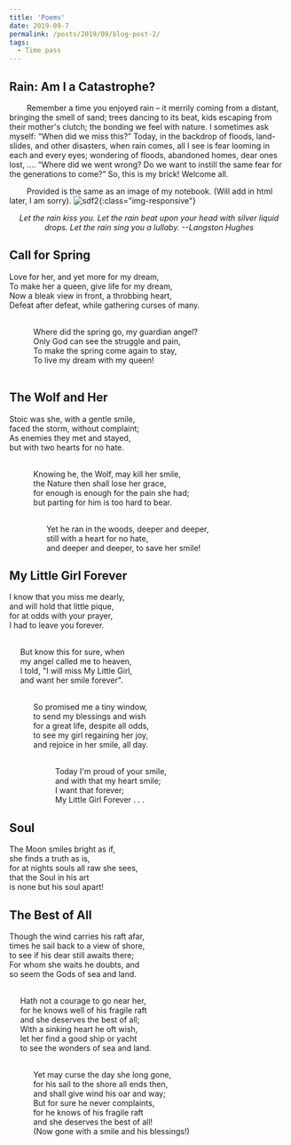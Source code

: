 ```yaml
---
title: 'Poems'
date: 2019-09-7
permalink: /posts/2019/09/blog-post-2/
tags:
  - Time pass
---
```

<!-- ONS -->

Rain: Am I a Catastrophe?
-----
 &nbsp; &nbsp; &nbsp; &nbsp; Remember a time you enjoyed rain –  it merrily coming from a distant, bringing the smell of sand; trees dancing to its beat, kids escaping from their mother's clutch;  the bonding we feel with nature. I sometimes ask myself: <q>When did we miss this?</q> Today, in the backdrop of floods, land-slides, and other disasters, when rain comes, all I see is fear looming in each and every eyes; wondering of floods, abandoned homes, dear ones lost, .... <q>Where did we went wrong? Do we want to instill the same fear for the generations to come?</q> So, this is my brick! Welcome all.  

 &nbsp; &nbsp; &nbsp; &nbsp; Provided is the same as an image of my notebook. (Will add in html later, I am sorry).
 ![sdf2](/assets/mahesh_11.png){:class="img-responsive"}

<center><i> Let the rain kiss you. Let the rain beat upon your head with silver liquid drops. Let the rain sing you a lullaby. --Langston Hughes </i></center>

Call for Spring
-----
Love for her, and yet more for my dream,<br>
To make her a queen, give life for my dream,<br>
Now a bleak view in front, a throbbing heart, <br>
Defeat after defeat, while gathering curses of many.<br><br>

&nbsp; &nbsp;&nbsp;&nbsp; &nbsp;&nbsp;&nbsp;&nbsp; Where did the spring go, my guardian angel?<br>
&nbsp; &nbsp;&nbsp;&nbsp; &nbsp;&nbsp;&nbsp;&nbsp; Only God can see the struggle and pain,<br>
&nbsp; &nbsp;&nbsp;&nbsp; &nbsp;&nbsp;&nbsp;&nbsp; To make the spring come again to stay,<br>
&nbsp; &nbsp;&nbsp;&nbsp; &nbsp;&nbsp;&nbsp;&nbsp; To live my dream with my queen!<br><br>

The Wolf and Her
-----
Stoic was she, with a gentle smile,<br>
faced the storm, without complaint;<br>
As enemies they met and stayed,<br>
 but with two hearts for no hate. <br><br>


 &nbsp; &nbsp;&nbsp;&nbsp; &nbsp;&nbsp;&nbsp;&nbsp; Knowing he, the Wolf, may kill her smile,<br>
 &nbsp; &nbsp;&nbsp;&nbsp; &nbsp;&nbsp;&nbsp;&nbsp; the Nature then shall lose her grace,<br>
 &nbsp; &nbsp;&nbsp;&nbsp; &nbsp;&nbsp;&nbsp;&nbsp; for enough is enough for the pain she had;<br>
 &nbsp; &nbsp;&nbsp;&nbsp; &nbsp;&nbsp;&nbsp;&nbsp; but parting for him is too hard to bear. <br><br>

&nbsp;&nbsp;&nbsp;&nbsp;&nbsp;&nbsp;&nbsp;&nbsp;&nbsp;&nbsp;&nbsp;&nbsp;&nbsp;&nbsp;&nbsp;&nbsp; Yet he ran in the woods, deeper and deeper,<br>
&nbsp;&nbsp;&nbsp;&nbsp;&nbsp;&nbsp;&nbsp;&nbsp;&nbsp;&nbsp;&nbsp;&nbsp;&nbsp;&nbsp;&nbsp;&nbsp; still with a heart for no hate, <br>
&nbsp;&nbsp;&nbsp;&nbsp;&nbsp;&nbsp;&nbsp;&nbsp;&nbsp;&nbsp;&nbsp;&nbsp;&nbsp;&nbsp;&nbsp;&nbsp; and deeper and deeper, to save her smile!<br>


My Little Girl Forever
-----
<!-- ONS-->
I know that you miss me dearly, <br>
and will hold that little pique, <br>
for at odds with your prayer, <br>
I had to leave you forever. <br><br>


 &nbsp;&nbsp;&nbsp;&nbsp; But know this for sure, when <br>
 &nbsp;&nbsp;&nbsp;&nbsp; my angel called me to heaven, <br>
 &nbsp;&nbsp;&nbsp;&nbsp; I told, "I will miss My Little Girl, <br>
 &nbsp;&nbsp;&nbsp;&nbsp; and want her smile forever". <br><br>


&nbsp; &nbsp;&nbsp;&nbsp; &nbsp;&nbsp;&nbsp;&nbsp; So promised me a tiny window, <br>
&nbsp; &nbsp;&nbsp;&nbsp; &nbsp;&nbsp;&nbsp;&nbsp; to send my blessings and wish <br>
&nbsp; &nbsp;&nbsp;&nbsp; &nbsp;&nbsp;&nbsp;&nbsp; for a great life, despite all odds, <br>
&nbsp; &nbsp;&nbsp;&nbsp; &nbsp;&nbsp;&nbsp;&nbsp; to see my girl regaining her joy, <br>
&nbsp; &nbsp;&nbsp;&nbsp; &nbsp;&nbsp;&nbsp;&nbsp; and rejoice in her smile, all day. <br><br>

&nbsp; &nbsp;&nbsp;&nbsp; &nbsp;&nbsp;&nbsp;&nbsp;&nbsp; &nbsp;&nbsp;&nbsp; &nbsp;&nbsp;&nbsp;&nbsp; Today I'm proud of your smile, <br>
&nbsp; &nbsp;&nbsp;&nbsp; &nbsp;&nbsp;&nbsp;&nbsp;&nbsp; &nbsp;&nbsp;&nbsp; &nbsp;&nbsp;&nbsp;&nbsp; and with that my heart smile; <br>
&nbsp; &nbsp;&nbsp;&nbsp; &nbsp;&nbsp;&nbsp;&nbsp;&nbsp; &nbsp;&nbsp;&nbsp; &nbsp;&nbsp;&nbsp;&nbsp; I want that forever;   <br>
&nbsp; &nbsp;&nbsp;&nbsp; &nbsp;&nbsp;&nbsp;&nbsp;&nbsp; &nbsp;&nbsp;&nbsp; &nbsp;&nbsp;&nbsp;&nbsp; My Little Girl Forever . . . <br>


Soul
-----
The Moon smiles bright as if,  <br>
she finds a truth as is,  <br>
for at nights souls all raw she sees, <br>
that the Soul in his art  <br>
is none but his soul apart! <br>


The Best of All
-----
Though the wind carries his raft afar,<br>
times he sail back to a view of shore,<br>
to see if his dear still awaits there;<br>
For whom she waits he doubts, and <br>
so seem the Gods of sea and land.<br><br>

&nbsp;&nbsp;&nbsp;&nbsp; Hath not a courage to go near her, <br>
&nbsp;&nbsp;&nbsp;&nbsp; for he knows well of his fragile raft <br>
&nbsp;&nbsp;&nbsp;&nbsp; and she deserves the best of all; <br>
&nbsp;&nbsp;&nbsp;&nbsp; With a sinking heart he oft wish, <br>
&nbsp;&nbsp;&nbsp;&nbsp; let her find a good ship or yacht <br>
&nbsp;&nbsp;&nbsp;&nbsp; to see the wonders of sea and land. <br><br>


&nbsp; &nbsp;&nbsp;&nbsp; &nbsp;&nbsp;&nbsp;&nbsp; Yet may curse the day she long gone, <br>
&nbsp; &nbsp;&nbsp;&nbsp; &nbsp;&nbsp;&nbsp;&nbsp; for his sail to the shore all ends then, <br>
&nbsp; &nbsp;&nbsp;&nbsp; &nbsp;&nbsp;&nbsp;&nbsp; and shall give wind his oar and way; <br>
&nbsp; &nbsp;&nbsp;&nbsp; &nbsp;&nbsp;&nbsp;&nbsp; But for sure he never complaints, <br>
&nbsp; &nbsp;&nbsp;&nbsp; &nbsp;&nbsp;&nbsp;&nbsp; for he knows of his fragile raft  <br>
&nbsp; &nbsp;&nbsp;&nbsp; &nbsp;&nbsp;&nbsp;&nbsp; and she deserves the best of all! <br>
&nbsp; &nbsp;&nbsp;&nbsp; &nbsp;&nbsp;&nbsp;&nbsp; (Now gone with a smile and his blessings!) <br>










